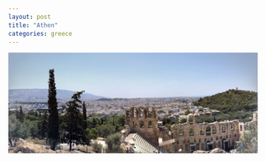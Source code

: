 ```yaml
---
layout: post
title: "Athen"
categories: greece
---
```


<img src="/assets/images/athen.jpg" alt="Athen, Greece" />
